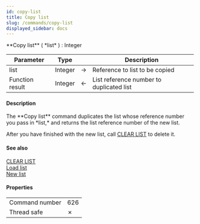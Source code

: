 ```yaml
---
id: copy-list
title: Copy list
slug: /commands/copy-list
displayed_sidebar: docs
---
```


<!--REF #_command_.Copy list.Syntax-->**Copy list** ( *list* ) : Integer<!-- END REF-->
<!--REF #_command_.Copy list.Params-->
| Parameter | Type |  | Description |
| --- | --- | --- | --- |
| list | Integer | &#8594;  | Reference to list to be copied |
| Function result | Integer | &#8592; | List reference number to duplicated list |

<!-- END REF-->

#### Description 

<!--REF #_command_.Copy list.Summary-->The **Copy list** command duplicates the list whose reference number you pass in *list,* and returns the list reference number of the new list.<!-- END REF-->

After you have finished with the new list, call [CLEAR LIST](clear-list.md) to delete it.

#### See also 

[CLEAR LIST](clear-list.md)  
[Load list](load-list.md)  
[New list](new-list.md)  

#### Properties

|  |  |
| --- | --- |
| Command number | 626 |
| Thread safe | &cross; |


